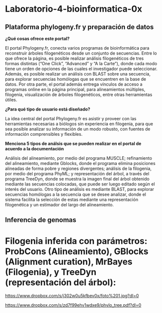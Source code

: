 # Laboratorio-4-bioinformatica-0x

## Plataforma phylogeny.fr y preparación de datos

__¿Qué cosas ofrece este portal?__

 El portal Phylogeny.fr, conecta varios programas de bioinformática para reconstruir árboles filogenéticos desde un conjunto de secuencias. Entre lo que ofrece la página, es posible realizar análisis filogenéticos de tres formas distintas (“One Click”, “Advanced” y “A la Carte”), donde cada modo tiene un orden de opciones de las cuales el investigador puede seleccionar. Además, es posible realizar un análisis con BLAST sobre una secuencia, para explorar secuencias homólogas que se encuentren en la base de datos. Por otra parte, el portal además entrega vínculos de acceso a programas online en la página principal, para alineamientos múltiples, filogenia, visualización de árboles filogenéticos, entre otras herramientas útiles. 
 
 __¿Para qué tipo de usuario está diseñado?__
 
La idea central del portal Phylogeny.fr es asistir y proveer con las herramientas necesarias a biólogos sin experiencia en filogenia, para que sea posible analizar su información de un modo robusto, con fuentes de información comprensibles y flexibles.

__Menciona 5 tipos de análsis que se pueden realizar en el portal de acuerdo a la documentación__

Análisis del alineamiento, por medio del programa MUSCLE; refinamiento del alineamiento, mediante Gblocks, donde el programa elimina posiciones alineadas de forma pobre y regiones divergentes; análisis de la filogenia, por medio del programa PhyML; y representación del árbol, a través del programa TreeDyn, donde se muestra la imagen final del árbol obtenido mediante las secuencias colocadas, que puede ser luego editado según el interés del usuario. Otro tipo de análisis es mediante BLAST, para explorar secuencias homólogas a la secuencia que se desee analizar, donde el sistema facilita la selección de estas mediante una representación filogenética y un estimador del largo del alineamiento.

## Inferencia de genomas

# Filogenia inferida con parámetros: ProbCons (Alineamiento), GBlocks (Alignment curation), MrBayes (Filogenia), y TreeDyn (representación del árbol):

https://www.dropbox.com/s/j302w0u5kfbev0x/foto%201.jpg?dl=0

https://www.dropbox.com/s/zd7f99ehv1wdxe9/phylo_tree.pdf?dl=0
